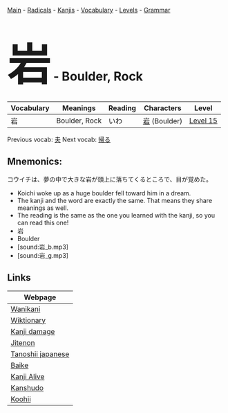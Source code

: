 <style> bigfont {font-size: 100px}</style>
[Main](../README.md) -
[Radicals](../radicals.md) -
[Kanjis](../kanjis.md) -
[Vocabulary](../vocabulary.md) -
[Levels](../levels.md) -
[Grammar](../grammar.md)
# <bigfont> 岩</bigfont> - Boulder, Rock 

| Vocabulary | Meanings | Reading | Characters | Level |
| --- | --- | --- | --- | --- |
| 岩 | Boulder, Rock | いわ |  [岩](../kanjis/岩.md) (Boulder) | [Level 15](../levels/wk_level15.md) |

Previous vocab: [夫](夫.md) Next vocab: [帰る](帰る.md) 

## Mnemonics:
コウイチは、夢の中で大きな岩が頭上に落ちてくるところで、目が覚めた。
* Koichi woke up as a huge boulder fell toward him in a dream.
* The kanji and the word are exactly the same. That means they share meanings as well.
* The reading is the same as the one you learned with the kanji, so you can read this one!
* 岩
* Boulder
* [sound:岩_b.mp3]
* [sound:岩_g.mp3]


## Links 

| Webpage |
| --- |
| [Wanikani          ](https://www.wanikani.com/kanji/岩) |
| [Wiktionary        ](https://en.wiktionary.org/wiki/岩) |
| [Kanji damage      ](http://www.kanjidamage.com/kanji/search?utf8=✓&q=岩) |
| [Jitenon           ](https://jitenon.com/kanji/岩) |
| [Tanoshii japanese ](https://www.tanoshiijapanese.com/dictionary/kanji.cfm?k=岩) |
| [Baike             ](https://baike.baidu.com/item/岩) |
| [Kanji Alive       ](https://app.kanjialive.com/岩) |
| [Kanshudo          ](https://www.kanshudo.com/searchmn?q=岩) |
| [Koohii            ](https://kanji.koohii.com/study/kanji/岩) |
